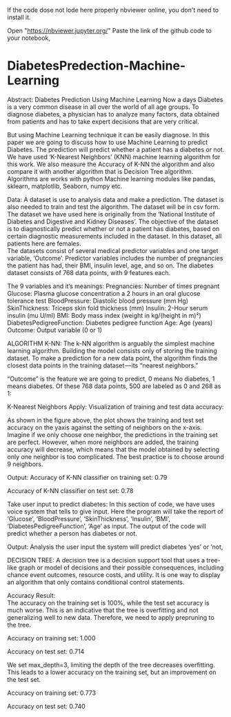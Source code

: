 
If the code dose not lode here properly nbviewer online, you don't need to install it.

Open "https://nbviewer.jupyter.org/"
Paste the link of the github code to your notebook, 

# DiabetesPredection-Machine-Learning
Abstract: 
Diabetes Prediction Using Machine Learning 
Now a days Diabetes is a very common disease in all over the world of all age groups. To diagnose diabetes, a physician has to analyze many factors, data obtained from patients and has to take expert decisions that are very critical. 

But using Machine Learning technique it can be easily diagnose. In this paper we are going to discuss how to use Machine Learning to predict Diabetes. The prediction will predict whether a patient has a diabetes or not. We have used ‘K-Nearest Neighbors’ (KNN) machine learning algorithm for this work. We also measure the Accuracy of K-NN the algorithm and also compare it with another algorithm that is Decision Tree algorithm. Algorithms are works with python Machine learning modules like pandas, sklearn, matplotlib, Seaborn, numpy etc.

 Data: 
A dataset is use to analysis data and make a prediction. The dataset is also needed to train and test the algorithm. The dataset will be in csv form. The dataset we have used here is originally from the ‘National Institute of Diabetes and Digestive and Kidney Diseases’. The objective of the dataset is to diagnostically predict whether or not a patient has diabetes, based on certain diagnostic measurements included in the dataset. In this dataset, all patients here are females.   
The datasets consist of several medical predictor variables and one target variable, ‘Outcome’. Predictor variables includes the number of pregnancies the patient has had, their BMI, insulin level, age, and so on. The diabetes dataset consists of 768 data points, with 9 features each. 

The 9 variables and it’s meanings: 
Pregnancies: Number of times pregnant 
Glucose: Plasma glucose concentration a 2 hours in an oral glucose tolerance test 
BloodPressure: Diastolic blood pressure (mm Hg) 
SkinThickness: Triceps skin fold thickness (mm) 
Insulin: 2-Hour serum insulin (mu U/ml) 
BMI: Body mass index (weight in kg/(height in m)²) 
DiabetesPedigreeFunction: Diabetes pedigree function 
Age: Age (years) 
Outcome: Output variable (0 or 1) 

ALGORITHM K-NN: 
The k-NN algorithm is arguably the simplest machine learning algorithm. Building the model consists only of storing the training dataset. To make a prediction for a new data point, the algorithm finds the closest data points in the training dataset — its “nearest neighbors.” 

 “Outcome” is the feature we are going to predict, 0 means No diabetes, 1 means diabetes. Of these 768 data points, 500 are labeled as 0 and 268 as 1: 
 
 K-Nearest Neighbors Apply: 
Visualization of training and test data accuracy: 
 
As shown in the figure above, the plot shows the training and test set accuracy on the yaxis against the setting of neighbors on the x-axis. Imagine if we only choose one neighbor, the predictions in the training set are perfect. However, when more neighbors are added, the training accuracy will decrease, which means that the model obtained by selecting only one neighbor is too complicated. The best practice is to choose around 9 neighbors. 

Output: 
Accuracy of K-NN classifier on training set: 0.79 

Accuracy of K-NN classifier on test set: 0.78 

Take user input to predict diabetes: 
In this section of code, we have uses voice system that tells to give input. Here the program will take the report of ‘Glucose’, ‘BloodPressure’, ‘SkinThickness’, ‘Insulin’, ‘BMI’, ‘DiabetesPedigreeFunction’, ‘Age’ as input. 
The output of the code will predict whether a person has diabetes or not.

Output: 
Analysis the user input the system will predict diabetes ‘yes’ or ’not, 

DECISION TREE: 
A decision tree is a decision support tool that uses a tree-like graph or model of decisions and their possible consequences, including chance event outcomes, resource costs, and utility. It is one way to display an algorithm that only contains conditional control statements. 
 
Accuracy Result:  
The accuracy on the training set is 100%, while the test set accuracy is much worse. This is an indicative that the tree is overfitting and not generalizing well to new data. Therefore, we need to apply prepruning to the tree. 

Accuracy on training set: 1.000 

Accuracy on test set: 0.714 

We set max_depth=3, limiting the depth of the tree decreases overfitting. This leads to a lower accuracy on the training set, but an improvement on the test set. 
 
Accuracy on training set: 0.773 

Accuracy on test set: 0.740 
